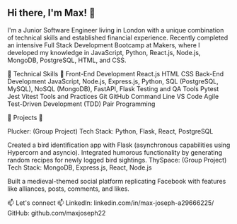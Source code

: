 ## Hi there, I'm Max! 👋

I'm a Junior Software Engineer living in London with a unique combination of technical skills and established financial experience. Recently completed an intensive Full Stack Development Bootcamp at Makers, where I developed my knowledge in JavaScript, Python, React.js, Node.js, MongoDB, PostgreSQL, HTML, and CSS. 

<!--
**maxjoseph22/maxjoseph22** is a ✨ _special_ ✨ repository because its `README.md` (this file) appears on your GitHub profile.

Here are some ideas to get you started:

- 🔭 I’m currently working on ...
- 🌱 I’m currently learning ...
- 👯 I’m looking to collaborate on ...
- 🤔 I’m looking for help with ...
- 💬 Ask me about ...
- 📫 How to reach me: ...
- 😄 Pronouns: ...
- ⚡ Fun fact: ...
-->

🔧 Technical Skills 🔧
Front-End Development
React.js
HTML
CSS
Back-End Development
JavaScript,
Node.js,
Express.js,
Python,
SQL (PostgreSQL, MySQL),
NoSQL (MongoDB),
FastAPI,
Flask
Testing and QA Tools
Pytest
Jest
Vitest
Tools and Practices
Git
GitHub
Command Line
VS Code
Agile
Test-Driven Development (TDD)
Pair Programming

🔭 Projects 🔭

Plucker: (Group Project)
Tech Stack: Python, Flask, React, PostgreSQL

Created a bird identification app with Flask (asynchronous capabilities using Hypercorn and asyncio).
Integrated humorous functionality by generating random recipes for newly logged bird sightings.
ThySpace: (Group Project)
Tech Stack: MongoDB, Express.js, React, Node.js

Built a medieval-themed social platform replicating Facebook with features like alliances, posts, comments, and likes.

📫 Let's connect 📫
LinkedIn: linkedin.com/in/max-joseph-a29666225/
GitHub: github.com/maxjoseph22

